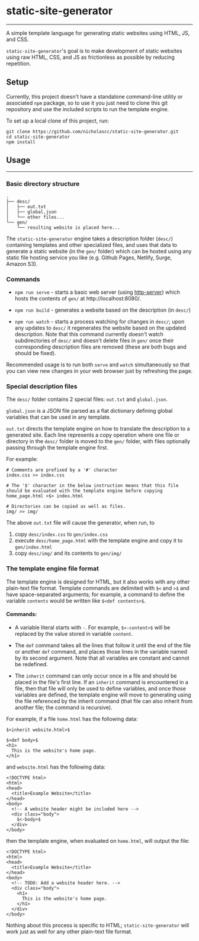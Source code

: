 
# static-site-generator

---

A simple template language for generating static websites using HTML, JS, and CSS.

`static-site-generator`'s goal is to make development of static websites using raw HTML, CSS, and JS as frictionless as possible by reducing repetition.

## Setup

Currently, this project doesn't have a standalone command-line utility or associated `npm` package, so to use it you just need to clone this git repository and use the included scripts to run the template engine.

To set up a local clone of this project, run:
```
git clone https://github.com/nicholascc/static-site-generator.git
cd static-site-generator
npm install
```

## Usage

---

### Basic directory structure

```
.
├── desc/
│   ├── out.txt
│   ├── global.json
│   └── other files...
└── gen/
    └── resulting website is placed here...
```

The `static-site-generator` engine takes a description folder (`desc/`) containing templates and other specialized files, and uses that data to generate a static website (in the `gen/` folder) which can be hosted using any static file hosting service you like (e.g. Github Pages, Netlify, Surge, Amazon S3).

### Commands

- `npm run serve` - starts a basic web server (using [http-server](https://www.npmjs.com/package/http-server)) which hosts the contents of `gen/` at http://localhost:8080/.

- `npm run build` - generates a website based on the description (in `desc/`)

- `npm run watch` - starts a process watching for changes in `desc/`; upon any updates to `desc/` it regenerates the website based on the updated description. Note that this command currently doesn't watch subdirectories of `desc/` and doesn't delete files in `gen/` once their corresponding description files are removed (these are both bugs and should be fixed).

Recommended usage is to run both `serve` and `watch` simultaneously so that you can view new changes in your web browser just by refreshing the page.

### Special description files

The `desc/` folder contains 2 special files: `out.txt` and `global.json`.

`global.json` is a JSON file parsed as a flat dictionary defining global variables that can be used in any template.

`out.txt` directs the template engine on how to translate the description to a generated site. Each line represents a copy operation where one file or directory in the `desc/` folder is moved to the `gen/` folder, with files optionally passing through the template engine first.

For example:

```
# Comments are prefixed by a '#' character
index.css >> index.css

# The '$' character in the below instruction means that this file should be evaluated with the template engine before copying
home_page.html >$> index.html

# Directories can be copied as well as files.
img/ >> img/
```

The above `out.txt` file will cause the generator, when run, to
1. copy `desc/index.css` to `gen/index.css`
2. execute `desc/home_page.html` with the template engine and copy it to `gen/index.html`
3. copy `desc/img/` and its contents to `gen/img/`

### The template engine file format

The template engine is designed for HTML, but it also works with any other plain-text file format. Template commands are delimited with `$<` and `>$` and have space-separated arguments; for example, a command to define the variable `contents` would be written like `$<def contents>$`.

#### Commands:

* A variable literal starts with `-`. For example, `$<-content>$` will be replaced by the value stored in variable `content`.

* The `def` command takes all the lines that follow it until the end of the file or another `def` command, and places those lines in the variable named by its second argument. Note that all variables are constant and cannot be redefined.

* The `inherit` command can only occur once in a file and should be placed in the file's first line. If an `inherit` command is encountered in a file, then that file will only be used to define variables, and once those variables are defined, the template engine will move to generating using the file referenced by the inherit command (that file can also inherit from another file; the command is recursive).

For example, if a file `home.html` has the following data:

```
$<inherit website.html>$

$<def body>$
<h1>
  This is the website's home page.
</h1>
```

and `website.html` has the following data:

```
<!DOCTYPE html>
<html>
<head>
  <title>Example Website</title>
</head>
<body>
  <!-- A website header might be included here -->
  <div class="body">
    $<-body>$
  </div>
</body>
```

then the template engine, when evaluated on `home.html`, will output the file:

```
<!DOCTYPE html>
<html>
<head>
  <title>Example Website</title>
</head>
<body>
  <!-- TODO: Add a website header here. -->
  <div class="body">
    <h1>
      This is the website's home page.
    </h1>
  </div>
</body>
```

Nothing about this process is specific to HTML; `static-site-generator` will work just as well for any other plain-text file format.
